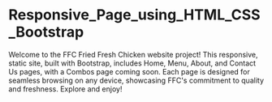 # Responsive_Page_using_HTML_CSS_Bootstrap
Welcome to the FFC Fried Fresh Chicken website project! This responsive, static site, built with Bootstrap, includes Home, Menu, About, and Contact Us pages, with a Combos page coming soon. Each page is designed for seamless browsing on any device, showcasing FFC's commitment to quality and freshness. Explore and enjoy!
